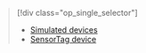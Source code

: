 > [!div class="op_single_selector"]
> * [Simulated devices](../articles/iot-suite/iot-suite-v1-gateway-kit-get-started-simulator.md)
> * [SensorTag device](../articles/iot-suite/iot-suite-v1-gateway-kit-get-started-sensortag.md)
